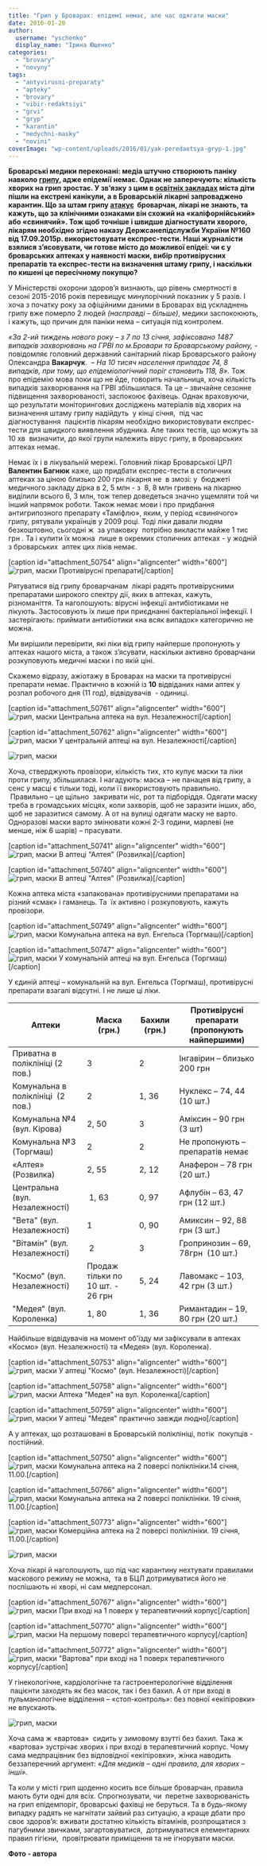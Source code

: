 ```yaml
---
title: "Грип у Броварах: епідемї немає, але час одягати маски"
date: 2016-01-20
author: 
  username: "yschenko"
  display_name: "Ірина Ющенко"
categories: 
  - "brovary"
  - "novyny"
tags: 
  - "antyvirusni-preparaty"
  - "apteky"
  - "brovary"
  - "vibir-redaktsiyi"
  - "grvi"
  - "gryp"
  - "karantin"
  - "medychni-masky"
  - "novini"
coverImage: "wp-content/uploads/2016/01/yak-peredaetsya-gryp-1.jpg"
---
```


**Броварські медики переконані: медіа штучно створюють паніку навколо [грипу](https://mpz.brovary.org/ofitsijno-kilkist-hvoryh-na-gryp-ditej-u-brovarah-zrosla-na-50-doroslyh-na-tretynu/), адже епідемії немає. Однак не заперечують: кількість хворих на грип зростає. У зв’язку з цим в [освітніх закладах](https://mpz.brovary.org/50542-2/) міста діти пішли на екстрені канікули, а в Броварській лікарні запроваджено карантин. Що за штам грипу [атакує](https://mpz.brovary.org/brovary-atakuye-svynyachyj-gryp-protyagom-doby-shpytalizuvaly-25-vazhkyh-ditej-likiv-dosi-nemaye/)  броварчан, лікарі не знають, та кажуть, що за клінічними ознаками він схожий на «каліфорнійський» або «свинячий». Тож щоб точніше і швидше діагностувати хворого, лікарям необхідно згідно наказу Держсанепідслужби України №160 від 17.09.2015р. використовувати експрес-тести. Наші журналісти взялися з’ясовувати, чи готове місто до можливої епідеї: чи є у броварських аптеках у наявності маски, вибір противірусних препаратів та експрес-тести на визначення штаму грипу, і наскільки по кишені це пересічному покупцю?**

У Міністерстві охорони здоров’я визнають, що рівень смертності в сезоні 2015-2016 років перевищує минулорічний показник у 5 разів. І хоча з початку року за офіційними даними в Броварах від ускладнень грипу вже померло 2 людей _(насправді – більше)_, медики заспокоюють, і кажуть, що причин для паніки нема – ситуація під контролем.

_«За 2-ий тиждень нового року – з 7 по 13 січня, зафіксовано 1487 випадків захворювань на ГРВІ по м.Бровари та Броварському району,_ - повідомляє головний державний санітарний лікар Броварського району Олександра **Вакарчук**.  – _На 10 тисяч населення припадає 74, 8 випадків, при тому, що епідеміологічний поріг становить 118, 8»._ Тож про епідемію мова поки що не йде, говорить начальниця, хоча кількість випадків захворювання на ГРВІ збільшилася. Та це – звичайне сезонне підвищення захворюваності, заспокоює фахівець. Однак враховуючи, що результати моніторингових досліджень матеріалів від хворих на визначення штаму грипу надійдуть  у кінці січня,  під час діагностування  пацієнтів лікарям необхідно використовувати експрес-тести для швидкого виявлення збудника. Але таких тестів, що можуть за 10 хв  визначити, до якої групи належить вірус грипу, в броварських аптеках немає.

Немає їх і в лікувальній мережі. Головний лікар Броварської ЦРЛ **Валентин Багнюк** каже, що придбати експрес-тести в столичних аптеках за ціною близько 200 грн лікарня не  в змозі: у  бюджеті медичного закладу дірка в 2, 5 млн - з  8, 8 млн гривень на лікарню виділили всього 6, 3 млн, тож тепер доведеться значно ущемляти той чи інший напрямок роботи. Також немає мови і про придбання антигрипозного препарату «Таміфлю», яким, у період «свинячого» грипу, рятували українців у 2009 році. Тоді ліки давали людям безкоштовно, сьогодні ж  за упаковку  потрібно викласти майже 1 тис грн . Та і купити їх можна  лише в окремих столичних аптеках - у жодній з броварських  аптек цих ліків немає.

\[caption id="attachment\_50754" align="aligncenter" width="600"\]![грип, маски](https://mpz.brovary.org/wp-content/uploads/2016/01/Kosto-na-Nezalezhnosti-1.jpg) Противірусні препарати\[/caption\]

Рятуватися від грипу броварчанам  лікарі радять противірусними препаратами широкого спектру дії, яких в аптеках, кажуть, різноманіття. Та наголошують: вірусні інфекції антибіотиками не лікують. Застосовують їх лише при приєднанні бактеріальної інфекції. І застерігають: приймати антибіотики «на всяк випадок» категорично не можна.

Ми вирішили перевірити, які ліки від грипу найперше пропонують у аптеках нашого міста, а також з’ясувати, наскільки активно броварчани розкуповують медичні маски і по якій ціні.

Скажемо відразу, ажіотажу в Броварах на маски та противірусні препарати немає. Практично в кожній із **10** відвіданих нами аптек у розпал робочого дня (11 год), відвідувачів  - одиниці.

\[caption id="attachment\_50761" align="aligncenter" width="600"\]![грип, маски](https://mpz.brovary.org/wp-content/uploads/2016/01/TSentralna-na-Nezalezhnosti-1.jpg) Центральна аптека на вул. Незалежності\[/caption\]

\[caption id="attachment\_50762" align="aligncenter" width="600"\]![грип, маски](https://mpz.brovary.org/wp-content/uploads/2016/01/TSentralna-na-Nezalezhnosti.jpg) У центральній аптеці на вул. Незалежності\[/caption\]

![грип, маски](https://mpz.brovary.org/wp-content/uploads/2016/01/Veta-na-Nezalezhnosti.jpg)

Хоча, стверджують провізори, кількість тих, хто купує маски та ліки проти грипу, збільшилася. І нагадують: маска – не панацея від грипу, а сенс у масці є тільки тоді, коли її використовують правильно.  Правильно – це щільно  закривати ніс, рот та підборіддя. Одягати маску треба в громадських місцях, коли захворів, щоб не заразити інших, або, щоб не заразитися самому. А от на вулиці одягати маску не варто. Одноразові маски варто змінювати кожні 2-3 години, марлеві (не менше, ніж 6 шарів) – прасувати.

\[caption id="attachment\_50741" align="aligncenter" width="600"\]![грип, маски](https://mpz.brovary.org/wp-content/uploads/2016/01/Alteya-na-Rozvyltsi-2.jpg) В аптеці "Алтея" (Розвилка)\[/caption\]

\[caption id="attachment\_50740" align="aligncenter" width="600"\]![грип, маски](https://mpz.brovary.org/wp-content/uploads/2016/01/Alteya-na-Rozvyltsi-1.jpg) В аптеці "Алтея" (Розвилка)\[/caption\]

Кожна аптека міста «запакована» противірусними препаратами на різний «смак» і гаманець. Та  їх активно і розкуповують, кажуть провізори.

\[caption id="attachment\_50749" align="aligncenter" width="600"\]![грип, маски](https://mpz.brovary.org/wp-content/uploads/2016/01/Komunalna-3-na-Torgmashi-1.jpg) Комунальна аптека на вул. Енгельса (Торгмаш)\[/caption\]

\[caption id="attachment\_50747" align="aligncenter" width="600"\]![грип, маски](https://mpz.brovary.org/wp-content/uploads/2016/01/Komunalna-3-na-Torgmashi.jpg) У комунальній аптеці на вул. Енгельса (Торгмаш)\[/caption\]

У єдиній аптеці – комунальній на вул. Енгельса (Торгмаш), противірусні препарати взагалі відсутні. І не лише ці ліки.

| Аптеки | Маска (грн.) | Бахили (грн.) |   Противірусні препарати  (пропонують найпершими) |
| --- | --- | --- | --- |
| Приватна в поліклініці (2 пов.) | 3 | 2 | Інгавірин – близько 200 грн |
| Комунальна в поліклініці  (2 пов.) | 2 | 1, 36 | Нуклекс – 74, 44 (10 шт.) |
| Комунальна №4 (вул. Кірова) | 2, 50 | 3 | Аміксин – 90 грн (3 шт) |
| Комунальна №3 (Торгмаш) | 2 | 2 | Не пропонують – препаратів немає |
| «Алтея» (Розвилка) | 2, 55 | 2, 12 | Анаферон – 78 грн (20 шт.) |
| Центральна (вул. Незалежності) |  1, 63 | 0, 97 |   Афлубін – 63, 47 грн (12 шт.)    |
| "Вета" (вул. Незалежності) | 1 | 0, 90 |   Амиксин – 92, 88 грн (3 шт.)    |
| "Вітамін" (вул. Незалежності) |  2 | 3 | Гропринозин – 69, 78грн  (10 шт.) |
| "Космо" (вул. Незалежності) | Продаж тільки по 10 шт. - 26 грн | 5, 24 | Лавомакс – 103, 42 грн (3 шт.) |
| "Медея" (вул. Короленка) | 1, 80 | 1, 36 | Римантадин – 19, 80 грн (20 шт.) |

Найбільше відвідувачів на момент об'їзду ми зафіксували в аптеках «Космо» (вул. Незалежності) та «Медея» (вул. Короленка).

\[caption id="attachment\_50753" align="aligncenter" width="600"\]![грип, маски](https://mpz.brovary.org/wp-content/uploads/2016/01/Kosmo-na-Nezalezhnosti.jpg) У аптеці "Космо" (вул. Незалежності)\[/caption\]

\[caption id="attachment\_50758" align="aligncenter" width="600"\]![грип, маски](https://mpz.brovary.org/wp-content/uploads/2016/01/Medeya-na-Korolenka-1.jpg) Аптека "Медея" на вул. Короленка\[/caption\]

\[caption id="attachment\_50759" align="aligncenter" width="600"\]![грип, маски](https://mpz.brovary.org/wp-content/uploads/2016/01/Medeya-na-Korolenka.jpg) У аптеці "Медея" практично завжди людно\[/caption\]

А у аптеках, що розташовані в Броварській поліклініці, потік  покупців - постійний.

\[caption id="attachment\_50750" align="aligncenter" width="600"\]![грип, маски](https://mpz.brovary.org/wp-content/uploads/2016/01/komunalna-apteka-v-poliklinitsi.jpg) Комунальна аптека на 2 поверсі поліклініки.14 січня, 11.00.\[/caption\]

\[caption id="attachment\_50766" align="aligncenter" width="600"\]![грип, маски](https://mpz.brovary.org/wp-content/uploads/2016/01/21.jpg) Комунальна аптека на 2 поверсі поліклініки. 19 січня, 11.00.\[/caption\]

\[caption id="attachment\_50773" align="aligncenter" width="600"\]![грип, маски](https://mpz.brovary.org/wp-content/uploads/2016/01/SAM_4137.jpg) Комерційна аптека на 2 поверсі поліклініки. 19 січня, 11.00.\[/caption\]

![грип, маски](https://mpz.brovary.org/wp-content/uploads/2016/01/SAM_4138.jpg)

Хоча лікарі й наголошують, що під час карантину нехтувати правилами маскового режиму не можна,  та в БЦЛ дотримуватися його не поспішають ні хворі, ні сам медперсонал.

\[caption id="attachment\_50767" align="aligncenter" width="600"\]![грип, маски](https://mpz.brovary.org/wp-content/uploads/2016/01/22.jpg) При вході на 1 поверх у терапевтичний корпус\[/caption\]

\[caption id="attachment\_50770" align="aligncenter" width="600"\]![грип, маски](https://mpz.brovary.org/wp-content/uploads/2016/01/25.jpg) На першому поверсі терапевтичного корпусу\[/caption\]

\[caption id="attachment\_50772" align="aligncenter" width="600"\]![грип, маски](https://mpz.brovary.org/wp-content/uploads/2016/01/27.jpg) "Вартова" при вході на 1 поверх терапевтичного корпусу\[/caption\]

У гінекологічне, кардіологічне та гастроентерологічне відділення  пацієнти заходять як без масок, так і без бахил. А от при вході в пульманологічне відділення – «стоп-контроль»: без повної «екіпіровки» не впускають.

![грип, маски](https://mpz.brovary.org/wp-content/uploads/2016/01/24.jpg)

Хоча сама ж «вартова»  сидить у зимовому взутті без бахил. Така ж «вартова» зустрічає хворих і при вході в терапевтичний корпус. Чому сама медпрацівник без відповідної «екіпіровки», жінка наводить беззаперечний аргумент: _«Для медиків – одні правила, для хворих –інші»._

Та коли у місті грип щоденно косить все більше броварчан, правила мають бути одні для всіх. Спрогнозувати, чи  перетне захворюваність на грип епідемпоріг, броварські фахівці не беруться. Та в будь-якому випадку радять не нагнітати зайвий раз ситуацію, а краще дбати про своє здоров’я: вживати достатню кількість вітамінів, розпрощатися з пагубними звичками, загартовуватися,  дотримуватися елементарних правил гігієни,  провітрювати приміщення та не ігнорувати маски.

**Фото - автора**
